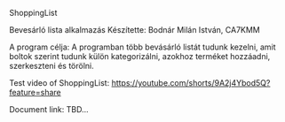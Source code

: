 ShoppingList

Bevesárló lista alkalmazás
Készítette: Bodnár Milán István, CA7KMM

A program célja:
A programban több bevásárló listát tudunk kezelni, amit boltok szerint tudunk külön kategorizálni, azokhoz terméket hozzáadni, szerkeszteni és törölni.

Test video of ShoppingList:
https://youtube.com/shorts/9A2j4Ybod5Q?feature=share

Document link:
TBD...
